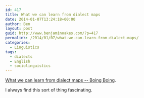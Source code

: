 ```yaml
---
id: 417
title: What we can learn from dialect maps
date: 2014-01-07T13:24:18+00:00
author: Ben
layout: post
guid: http://www.benjaminoakes.com/?p=417
permalink: /2014/01/07/what-we-can-learn-from-dialect-maps/
categories:
  - Linguistics
tags:
  - dialects
  - English
  - sociolinguistics
---
```

[What we can learn from dialect maps -- Boing Boing](http://boingboing.net/2013/12/24/what-we-can-learn-from-dialect.htm).

I always find this sort of thing fascinating.